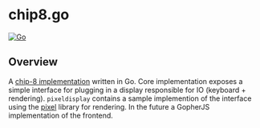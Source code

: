 # chip8.go

[![Go](https://github.com/WillBrindle/chip8.go/actions/workflows/go.yml/badge.svg)](https://github.com/WillBrindle/chip8.go/actions/workflows/go.yml)

## Overview

A [chip-8 implementation]((http://devernay.free.fr/hacks/chip8/C8TECH10.HTM#Fx0A)) written in Go. Core implementation exposes a simple interface for plugging in a display responsible for IO (keyboard + rendering). `pixeldisplay` contains a sample implemention of the interface using the [pixel](https://github.com/faiface/pixel) library for rendering. In the future a GopherJS implementation of the frontend.
